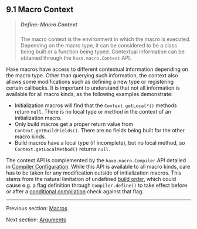 ## 9.1 Macro Context

> ##### Define: Macro Context
>
> The macro context is the environment in which the macro is executed. Depending on the macro type, it can be considered to be a class being built or a function being typed. Contextual information can be obtained through the `haxe.macro.Context` API.


Haxe macros have access to different contextual information depending on the macro type. Other than querying such information, the context also allows some modifications such as defining a new type or registering certain callbacks. It is important to understand that not all information is available for all macro kinds, as the following examples demonstrate:



* Initialization macros will find that the `Context.getLocal*()` methods return `null`. There is no local type or method in the context of an initialization macro.
* Only build macros get a proper return value from `Context.getBuildFields()`. There are no fields being built for the other macro kinds.
* Build macros have a local type (if incomplete), but no local method, so `Context.getLocalMethod()` returns `null`.



The context API is complemented by the `haxe.macro.Compiler` API detailed in [Compiler Configuration](#). While this API is available to all macro kinds, care has to be taken for any modification outside of initialization macros. This stems from the natural limitation of undefined [build order](macro-limitations-build-order.md), which could cause e.g. a flag definition through `Compiler.define()` to take effect before or after a [conditional compilation](lf-condition-compilation.md) check against that flag.

---

Previous section: [Macros](macro.md)

Next section: [Arguments](macro-arguments.md)